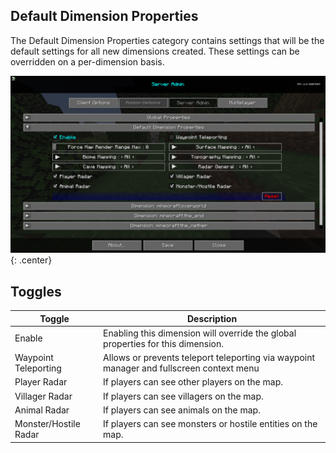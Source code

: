 ## **Default Dimension Properties**

The Default Dimension Properties category contains settings that will be the default settings for all new dimensions
created. These settings can be overridden on a per-dimension basis.

![Default-Dimension-Properties](../../img/settings/server/default-dimension-properties.png){: .center}

## **Toggles**

| Toggle                | Description                                                                              |
|-----------------------|------------------------------------------------------------------------------------------|
| Enable                | Enabling this dimension will override the global properties for this dimension.          |
| Waypoint Teleporting  | Allows or prevents teleport teleporting via waypoint manager and fullscreen context menu |
| Player Radar          | If players can see other players on the map.                                             |
| Villager Radar        | If players can see villagers on the map.                                                 |
| Animal Radar          | If players can see animals on the map.                                                   |
| Monster/Hostile Radar | If players can see monsters or hostile entities on the map.                              |
